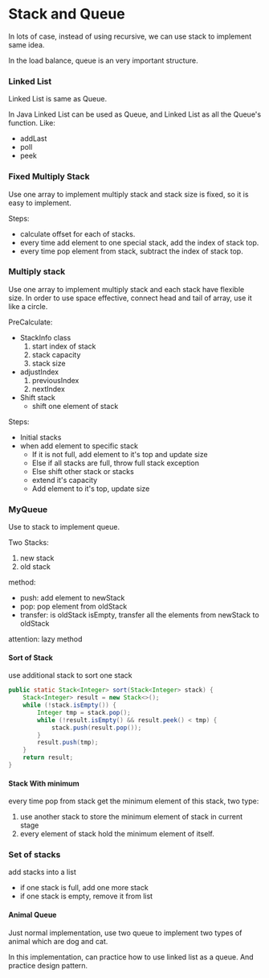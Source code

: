 # Stack and Queue

In lots of case, instead of using recursive, we can use stack to implement same idea.

In the load balance, queue is an very important structure.

### Linked List

Linked List is same as Queue.

In Java Linked List can be used as Queue, and Linked List as all the Queue's function. Like:

- addLast
- poll
- peek

### Fixed Multiply Stack

Use one array to implement multiply stack and stack size is fixed, so it is easy to implement.

Steps:

- calculate offset for each of stacks.
- every time add element to one special stack, add the index of stack top.
- every time pop element from stack, subtract the index of stack top. 

### Multiply stack

Use one array to implement multiply stack and each stack have flexible size. In order to use space effective, connect head and tail of array, use it like a circle.

PreCalculate:

- StackInfo class
	1. start index of stack
	2. stack capacity
	3. stack size
- adjustIndex
	1. previousIndex
	2. nextIndex
- Shift stack
	+ shift one element of stack

Steps:

- Initial stacks
- when add element to specific stack
	+ If it is not full, add element to it's top and update size
	+ Else if all stacks are full, throw full stack exception
	+ Else shift other stack or stacks
	+ extend it's capacity
	+ Add element to it's top, update size  
	
### MyQueue

Use to stack to implement queue.

Two Stacks:

1. new stack
2. old stack

method:

- push: add element to newStack
- pop: pop element from oldStack
- transfer: is oldStack isEmpty, transfer all the elements from newStack to oldStack

attention: lazy method

#### Sort of Stack

use additional stack to sort one stack

```Java
public static Stack<Integer> sort(Stack<Integer> stack) {
	Stack<Integer> result = new Stack<>();
	while (!stack.isEmpty()) {
		Integer tmp = stack.pop();
		while (!result.isEmpty() && result.peek() < tmp) {
			stack.push(result.pop());
		}
		result.push(tmp);
	}
	return result;
}
```

#### Stack With minimum

every time pop from stack get the minimum element of this stack, two type:

1. use another stack to store the minimum element of stack in current stage
2. every element of stack hold the minimum element of itself.

### Set of stacks

add stacks into a list

- if one stack is full, add one more stack
- if one stack is empty, remove it from list

#### Animal Queue

Just normal implementation, use two queue to implement two types of animal which are dog and cat.

In this implementation, can practice how to use linked list as a queue. And practice design pattern.
